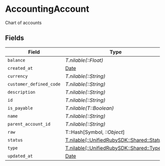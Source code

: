 # AccountingAccount

Chart of accounts


## Fields

| Field                                                                        | Type                                                                         | Required                                                                     | Description                                                                  |
| ---------------------------------------------------------------------------- | ---------------------------------------------------------------------------- | ---------------------------------------------------------------------------- | ---------------------------------------------------------------------------- |
| `balance`                                                                    | *T.nilable(::Float)*                                                         | :heavy_minus_sign:                                                           | N/A                                                                          |
| `created_at`                                                                 | [Date](https://ruby-doc.org/stdlib-2.6.1/libdoc/date/rdoc/Date.html)         | :heavy_minus_sign:                                                           | N/A                                                                          |
| `currency`                                                                   | *T.nilable(::String)*                                                        | :heavy_minus_sign:                                                           | N/A                                                                          |
| `customer_defined_code`                                                      | *T.nilable(::String)*                                                        | :heavy_minus_sign:                                                           | N/A                                                                          |
| `description`                                                                | *T.nilable(::String)*                                                        | :heavy_minus_sign:                                                           | N/A                                                                          |
| `id`                                                                         | *T.nilable(::String)*                                                        | :heavy_minus_sign:                                                           | N/A                                                                          |
| `is_payable`                                                                 | *T.nilable(T::Boolean)*                                                      | :heavy_minus_sign:                                                           | N/A                                                                          |
| `name`                                                                       | *T.nilable(::String)*                                                        | :heavy_minus_sign:                                                           | N/A                                                                          |
| `parent_account_id`                                                          | *T.nilable(::String)*                                                        | :heavy_minus_sign:                                                           | N/A                                                                          |
| `raw`                                                                        | T::Hash[Symbol, *::Object*]                                                  | :heavy_minus_sign:                                                           | N/A                                                                          |
| `status`                                                                     | [T.nilable(::UnifiedRubySDK::Shared::Status)](../../models/shared/status.md) | :heavy_minus_sign:                                                           | N/A                                                                          |
| `type`                                                                       | [T.nilable(::UnifiedRubySDK::Shared::Type)](../../models/shared/type.md)     | :heavy_minus_sign:                                                           | N/A                                                                          |
| `updated_at`                                                                 | [Date](https://ruby-doc.org/stdlib-2.6.1/libdoc/date/rdoc/Date.html)         | :heavy_minus_sign:                                                           | N/A                                                                          |